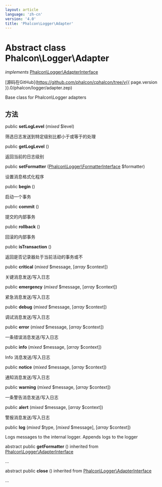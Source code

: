 ```yaml
---
layout: article
language: 'zh-cn'
version: '4.0'
title: 'Phalcon\Logger\Adapter'
---
```

# Abstract class **Phalcon\Logger\Adapter**

*implements* [Phalcon\Logger\AdapterInterface](Phalcon_Logger_AdapterInterface)

[源码在GitHub](https://github.com/phalcon/cphalcon/tree/v{{ page.version }}.0/phalcon/logger/adapter.zep)

Base class for Phalcon\Logger adapters

## 方法

public **setLogLevel** (*mixed* $level)

筛选日志发送到特定级别比都小于或等于的处理

public **getLogLevel** ()

返回当前的日志级别

public **setFormatter** ([Phalcon\Logger\FormatterInterface](Phalcon_Logger_FormatterInterface) $formatter)

设置消息格式化程序

public **begin** ()

启动一个事务

public **commit** ()

提交的内部事务

public **rollback** ()

回滚的内部事务

public **isTransaction** ()

返回是否记录器处于当前活动的事务或不

public **critical** (*mixed* $message, [*array* $context])

关键消息发送/写入日志

public **emergency** (*mixed* $message, [*array* $context])

紧急消息发送/写入日志

public **debug** (*mixed* $message, [*array* $context])

调试消息发送/写入日志

public **error** (*mixed* $message, [*array* $context])

一条错误消息发送/写入日志

public **info** (*mixed* $message, [*array* $context])

Info 消息发送/写入日志

public **notice** (*mixed* $message, [*array* $context])

通知消息发送/写入日志

public **warning** (*mixed* $message, [*array* $context])

一条警告消息发送/写入日志

public **alert** (*mixed* $message, [*array* $context])

警报消息发送/写入日志

public **log** (*mixed* $type, [*mixed* $message], [*array* $context])

Logs messages to the internal logger. Appends logs to the logger

abstract public **getFormatter** () inherited from [Phalcon\Logger\AdapterInterface](Phalcon_Logger_AdapterInterface)

...

abstract public **close** () inherited from [Phalcon\Logger\AdapterInterface](Phalcon_Logger_AdapterInterface)

...